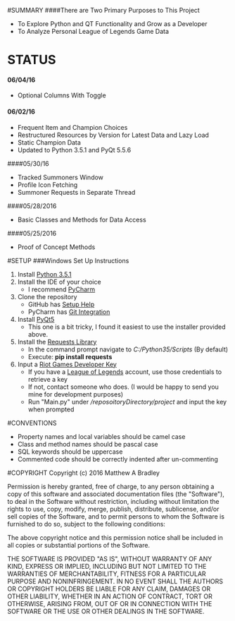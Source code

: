 #SUMMARY
####There are Two Primary Purposes to This Project
* To Explore Python and QT Functionality and Grow as a Developer
* To Analyze Personal League of Legends Game Data

# STATUS

#### 06/04/16
* Optional Columns With Toggle

#### 06/02/16
* Frequent Item and Champion Choices
* Restructured Resources by Version for Latest Data and Lazy Load
* Static Champion Data
* Updated to Python 3.5.1 and PyQt 5.5.6

####05/30/16

* Tracked Summoners Window
* Profile Icon Fetching
* Summoner Requests in Separate Thread

####05/28/2016

* Basic Classes and Methods for Data Access

####05/25/2016

* Proof of Concept Methods

#SETUP
###Windows Set Up Instructions
1. Install [Python 3.5.1](https://www.python.org/downloads/release/python-351/)
2. Install the IDE of your choice
   * I recommend [PyCharm](https://www.jetbrains.com/pycharm/download/#section=windows)
3. Clone the repository
   * GitHub has [Setup Help](https://help.github.com/articles/set-up-git/)
   * PyCharm has [Git Integration](https://www.jetbrains.com/help/pycharm/2016.1/using-git-integration.html)
4. Install [PyQt5](https://www.riverbankcomputing.com/software/pyqt/download5)
   * This one is a bit tricky, I found it easiest to use the installer provided above.
5. Install the [Requests Library](http://docs.python-requests.org/en/master/)
   * In the command prompt navigate to *C:/Python35/Scripts* (By default)
   * Execute:  **pip install requests**
6. Input a [Riot Games Developer Key](https://developer.riotgames.com)
   * If you have a [League of Legends](http://na.leagueoflegends.com/) account, use those credentials to retrieve a key
   * If not, contact someone who does. (I would be happy to send you mine for development purposes)
   * Run "Main.py" under */reposoitoryDirectory/project* and input the key when prompted

#CONVENTIONS
* Property names and local variables should be camel case
* Class and method names should be pascal case
* SQL keywords should be uppercase
* Commented code should be correctly indented after un-commenting

#COPYRIGHT
Copyright (c) 2016 Matthew A Bradley

Permission is hereby granted, free of charge, to any person obtaining a
copy of this software and associated documentation files (the "Software"),
to deal in the Software without restriction, including without limitation the
rights to use, copy, modify, merge, publish, distribute, sublicense, and/or sell
copies of the Software, and to permit persons to whom the Software is
furnished to do so, subject to the following conditions:

The above copyright notice and this permission notice shall be included in 
all copies or substantial portions of the Software.

THE SOFTWARE IS PROVIDED "AS IS", WITHOUT WARRANTY OF ANY KIND, EXPRESS OR IMPLIED,
INCLUDING BUT NOT LIMITED TO THE WARRANTIES OF MERCHANTABILITY, FITNESS FOR
A PARTICULAR PURPOSE AND NONINFRINGEMENT. IN NO EVENT SHALL THE AUTHORS OR
COPYRIGHT HOLDERS BE LIABLE FOR ANY CLAIM, DAMAGES OR OTHER LIABILITY,
WHETHER IN AN ACTION OF CONTRACT, TORT OR OTHERWISE, ARISING FROM, OUT
OF OR IN CONNECTION WITH THE SOFTWARE OR THE USE OR OTHER DEALINGS IN
THE SOFTWARE.


